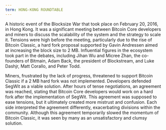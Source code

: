 ```yaml
---
term: HONG-KONG ROUNDTABLE
---
```


A historic event of the Blocksize War that took place on February 20, 2016, in Hong Kong. It was a significant meeting between Bitcoin Core developers and miners to discuss the scalability of the system and the strategy to scale it. Tensions were high before the meeting, particularly due to the rise of Bitcoin Classic, a hard fork proposal supported by Gavin Andressen aimed at increasing the block size to 2 MB. Influential figures in the ecosystem took part in the debates, including Jihan Wu and Micree Zhan, the co-founders of Bitmain, Adam Back, the president of Blockstream, and Luke Dashjr, Matt Corallo, and Peter Todd.

Miners, frustrated by the lack of progress, threatened to support Bitcoin Classic if a 2 MB hard fork was not implemented. Developers defended SegWit as a viable solution. After hours of tense negotiations, an agreement was reached, stating that Bitcoin Core developers would work on a hard fork after the implementation of SegWit. This agreement was supposed to ease tensions, but it ultimately created more mistrust and confusion. Each side interpreted the agreement differently, exacerbating divisions within the community. Although this agreement temporarily slowed the momentum of Bitcoin Classic, it was seen by many as an unsatisfactory and clumsy solution.


